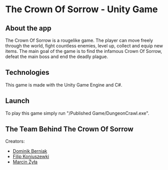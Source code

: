 # The Crown Of Sorrow - Unity Game

## About the app
The Crown Of Sorrow is a rougelike game. The player can move freely through the world, fight countless enemies, level up, collect and equip new items. The main goal of the game is to find the infamous Crown Of Sorrow, defeat the main boss and end the deadly plague.


## Technologies
This game is made with the Unity Game Engine and C#.

## Launch
To play this game simply run "/Published Game/DungeonCrawl.exe".

## The Team Behind The Crown Of Sorrow
Creators:
* [Dominik Berniak](https://github.com/DominikBerniak)
* [Filip Koniuszewki](https://github.com/FilipKoniuszewski)
* [Marcin Żyła](https://github.com/marcinZyla13)
